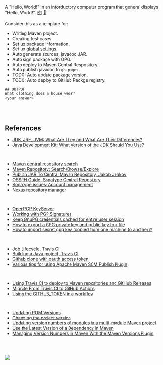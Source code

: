 A "Hello, World!" in an intorductory computer program that general displays
"Hello, World!". [:package:] [:ledger:]

Consider this as a template for:
- Writing Maven project.
- Creating test cases.
- Set up [package information](pom.xml).
- Set up [global settings](global/settings.xml).
- Auto generate sources, javadoc JAR.
- Auto sign package with GPG.
- Auto deploy to Maven Central Respository.
- Auto publish javadoc to `gh-pages`.
- TODO: Auto update package version.
- TODO: Auto deploy to GitHub Packge registry.


```java
## OUTPUT
What clothing does a house wear?
<your answer>
```

[:package:]: https://search.maven.org/artifact/io.github.javaf/hello-world
[:ledger:]: https://repo1.maven.org/maven2/io/github/javaf/hello-world/

<br>
<br>


## References

- [JDK, JRE, JVM: What Are They and What Are Their Differences?](https://www.youtube.com/watch?v=BXFHuaQNnLo)
- [Java Development Kit: What Version of the JDK Should You Use?](https://www.youtube.com/watch?v=HqU0TF4XNbM)

<br>

- [Maven central repository search](https://search.maven.org)
- [Maven Repository: Search/Browse/Explore](https://mvnrepository.com)
- [Publish JAR To Central Maven Repository, Jakob Jenkov](http://tutorials.jenkov.com/maven/publish-to-central-maven-repository.html)
- [OSSRH Guide, Sonatype Central Repository](https://central.sonatype.org/pages/ossrh-guide.html)
- [Sonatype issues: Account management](https://issues.sonatype.org)
- [Nexus repository manager](https://oss.sonatype.org)

<br>

- [OpenPGP KeyServer](https://keys.openpgp.org)
- [Working with PGP Signatures](https://central.sonatype.org/pages/working-with-pgp-signatures.html)
- [Keep GnuPG credentials cached for entire user session](https://superuser.com/a/624488/305990)
- [How to export a GPG private key and public key to a file](https://unix.stackexchange.com/a/482559/166668)
- [How to import secret gpg key (copied from one machine to another)?](https://unix.stackexchange.com/a/184952/166668)

<br>

- [Job Lifecycle, Travis CI](https://docs.travis-ci.com/user/job-lifecycle)
- [Building a Java project, Travis CI](https://docs.travis-ci.com/user/languages/java/)
- [Github clone with oauth access token](https://stackoverflow.com/a/42175489/1413259)
- [Various tips for using Apache Maven SCM Publish Plugin](https://maven.apache.org/plugins/maven-scm-publish-plugin/various-tips.html#Git_branch)

<br>

- [Using Travis CI to deploy to Maven repositories and GitHub Releases](https://synyx.de/blog/using-travis-ci-to-deploy-to-maven-repositories-and-github-releases/)
- [Migrate From Travis CI to GitHub Actions](https://developer.okta.com/blog/2020/05/18/travis-ci-to-github-actions)
- [Using the GITHUB_TOKEN in a workflow](https://docs.github.com/en/free-pro-team@latest/actions/reference/authentication-in-a-workflow#using-the-github_token-in-a-workflow)

<br>

- [Updating POM Versions](https://maven.apache.org/maven-release/maven-release-plugin/examples/update-versions.html)
- [Changing the project version](https://www.mojohaus.org/versions-maven-plugin/examples/set.html)
- [Updating version numbers of modules in a multi-module Maven project](https://stackoverflow.com/a/5726599/1413259)
- [Use the Latest Version of a Dependency in Maven](https://www.baeldung.com/maven-dependency-latest-version)
- [Managing Version Numbers in Maven With the Maven Versions Plugin](https://dzone.com/articles/managing-version-numbers-maven)

<br>
<br>

[![](https://img.youtube.com/vi/qNS2jj2w-GI/maxresdefault.jpg)](https://www.youtube.com/watch?v=qNS2jj2w-GI)
